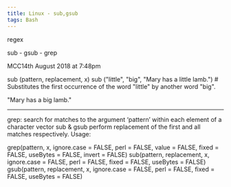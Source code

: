 ```yaml
---
title: Linux - sub,gsub
tags: Bash
---
```


regex

sub - gsub - grep

MCC14th August 2018 at 7:48pm

sub (pattern, replacement, x)
sub ("little", "big", "Mary has a little lamb.") # Substitutes the first occurrence of the word "little" by another word "big".

"Mary has a big lamb."

---

grep: search for matches to the argument ‘pattern’ within each element of a character vector
sub & gsub perform replacement of the first and all matches respectively.
Usage:

grep(pattern, x, ignore.case = FALSE, perl = FALSE, value = FALSE, fixed = FALSE, useBytes = FALSE, invert = FALSE)
sub(pattern, replacement, x, ignore.case = FALSE, perl = FALSE, fixed = FALSE, useBytes = FALSE)
gsub(pattern, replacement, x, ignore.case = FALSE, perl = FALSE, fixed = FALSE, useBytes = FALSE)




